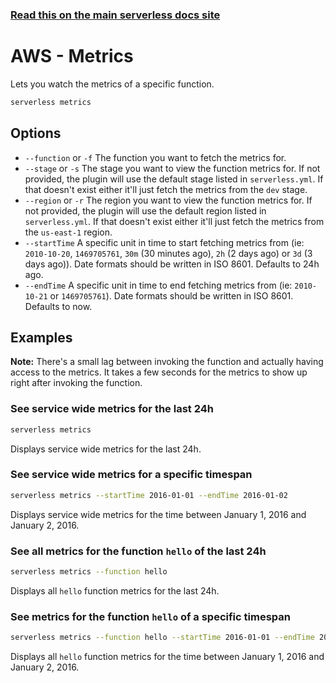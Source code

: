 <!--
title: Serverless Framework Commands - AWS Lambda - Metrics
menuText: Metrics
menuOrder: 10
description: View metrics of your AWS Lambda Function within your terminal using the Serverless Framework
layout: Doc
-->

<!-- DOCS-SITE-LINK:START automatically generated  -->
### [Read this on the main serverless docs site](https://www.serverless.com/framework/docs/providers/aws/cli-reference/metrics)
<!-- DOCS-SITE-LINK:END -->

# AWS - Metrics

Lets you watch the metrics of a specific function.

```bash
serverless metrics
```

## Options

- `--function` or `-f` The function you want to fetch the metrics for.
- `--stage` or `-s` The stage you want to view the function metrics for. If not provided, the plugin will use the default stage listed in `serverless.yml`. If that doesn't exist either it'll just fetch the metrics from the `dev` stage.
- `--region` or `-r` The region you want to view the function metrics for. If not provided, the plugin will use the default region listed in `serverless.yml`. If that doesn't exist either it'll just fetch the metrics from the `us-east-1` region.
- `--startTime` A specific unit in time to start fetching metrics from (ie: `2010-10-20`, `1469705761`, `30m` (30 minutes ago), `2h` (2 days ago) or `3d` (3 days ago)). Date formats should be written in ISO 8601. Defaults to 24h ago.
- `--endTime` A specific unit in time to end fetching metrics from (ie: `2010-10-21` or `1469705761`). Date formats should be written in ISO 8601. Defaults to now.

## Examples

**Note:** There's a small lag between invoking the function and actually having access to the metrics. It takes a few seconds for the metrics to show up right after invoking the function.

### See service wide metrics for the last 24h

```bash
serverless metrics
```

Displays service wide metrics for the last 24h.

### See service wide metrics for a specific timespan

```bash
serverless metrics --startTime 2016-01-01 --endTime 2016-01-02
```

Displays service wide metrics for the time between January 1, 2016 and January 2, 2016.

### See all metrics for the function `hello` of the last 24h

```bash
serverless metrics --function hello
```

Displays all `hello` function metrics for the last 24h.

### See metrics for the function `hello` of a specific timespan

```bash
serverless metrics --function hello --startTime 2016-01-01 --endTime 2016-01-02
```

Displays all `hello` function metrics for the time between January 1, 2016 and January 2, 2016.
